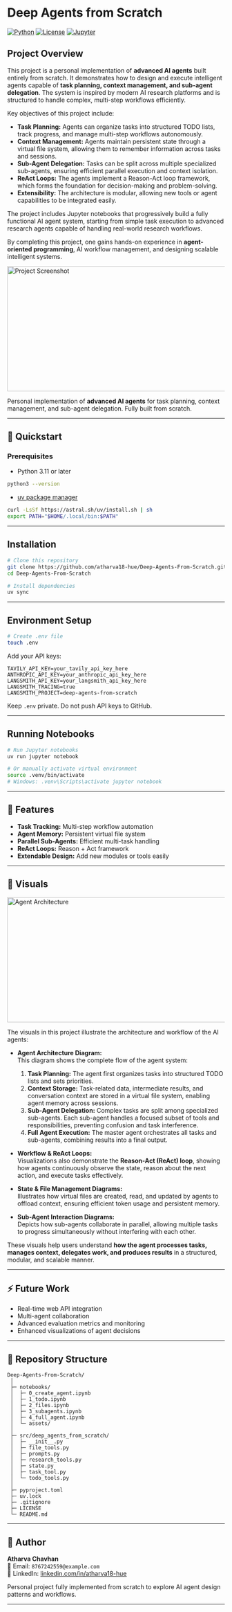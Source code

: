 #  Deep Agents from Scratch

 [![Python](https://img.shields.io/badge/Python-3.11-blue?logo=python&logoColor=white)]()
 [![License](https://img.shields.io/badge/License-MIT-green)]()
 [![Jupyter](https://img.shields.io/badge/Jupyter-Notebook-orange?logo=jupyter&logoColor=white)]()

## **Project Overview**

This project is a personal implementation of **advanced AI agents** built entirely from scratch. It demonstrates how to design and execute intelligent agents capable of **task planning, context management, and sub-agent delegation**. The system is inspired by modern AI research platforms and is structured to handle complex, multi-step workflows efficiently.

Key objectives of this project include:

- **Task Planning:** Agents can organize tasks into structured TODO lists, track progress, and manage multi-step workflows autonomously.
- **Context Management:** Agents maintain persistent state through a virtual file system, allowing them to remember information across tasks and sessions.
- **Sub-Agent Delegation:** Tasks can be split across multiple specialized sub-agents, ensuring efficient parallel execution and context isolation.
- **ReAct Loops:** The agents implement a Reason-Act loop framework, which forms the foundation for decision-making and problem-solving.
- **Extensibility:** The architecture is modular, allowing new tools or agent capabilities to be integrated easily.

The project includes Jupyter notebooks that progressively build a fully functional AI agent system, starting from simple task execution to advanced research agents capable of handling real-world research workflows.

By completing this project, one gains hands-on experience in **agent-oriented programming**, AI workflow management, and designing scalable intelligent systems.

 
 <img width="720" height="289" alt="Project Screenshot" src="https://github.com/user-attachments/assets/90e5a7a3-7e88-4cbe-98f6-5b2581c94036" />

 Personal implementation of **advanced AI agents** for task planning, context management, and sub-agent delegation. Fully built from scratch.

---

 ## **🚀 Quickstart**

 ### **Prerequisites**
 - Python 3.11 or later
 ```bash
 python3 --version
 ```
 - [uv package manager](https://docs.astral.sh/uv/)
 ```bash
 curl -LsSf https://astral.sh/uv/install.sh | sh
 export PATH="$HOME/.local/bin:$PATH"
 ```

---

 ## **Installation**
 ```bash
 # Clone this repository
 git clone https://github.com/atharva18-hue/Deep-Agents-From-Scratch.git
 cd Deep-Agents-From-Scratch
 
 # Install dependencies
 uv sync
 ```

---

 ## **Environment Setup**
 ```bash
 # Create .env file
 touch .env
 ```
 Add your API keys:
 ```env
 TAVILY_API_KEY=your_tavily_api_key_here
 ANTHROPIC_API_KEY=your_anthropic_api_key_here
 LANGSMITH_API_KEY=your_langsmith_api_key_here
 LANGSMITH_TRACING=true
 LANGSMITH_PROJECT=deep-agents-from-scratch
 ```
  Keep `.env` private. Do not push API keys to GitHub.

---

 ## **Running Notebooks**
 ```bash
 # Run Jupyter notebooks
 uv run jupyter notebook
 
 # Or manually activate virtual environment
 source .venv/bin/activate
 # Windows: .venv\Scripts\activate jupyter notebook
```
 
---

 ## **🔧 Features**
 - **Task Tracking:** Multi-step workflow automation  
 - **Agent Memory:** Persistent virtual file system  
 - **Parallel Sub-Agents:** Efficient multi-task handling  
 - **ReAct Loops:** Reason + Act framework  
 - **Extendable Design:** Add new modules or tools easily  

---

 ## **🎨 Visuals**
 <img width="720" height="289" alt="Agent Architecture" src="https://github.com/user-attachments/assets/90e5a7a3-7e88-4cbe-98f6-5b2581c94036" />

The visuals in this project illustrate the architecture and workflow of the AI agents:

- **Agent Architecture Diagram:**  
  This diagram shows the complete flow of the agent system:
  1. **Task Planning:** The agent first organizes tasks into structured TODO lists and sets priorities.
  2. **Context Storage:** Task-related data, intermediate results, and conversation context are stored in a virtual file system, enabling agent memory across sessions.
  3. **Sub-Agent Delegation:** Complex tasks are split among specialized sub-agents. Each sub-agent handles a focused subset of tools and responsibilities, preventing confusion and task interference.
  4. **Full Agent Execution:** The master agent orchestrates all tasks and sub-agents, combining results into a final output.

- **Workflow & ReAct Loops:**  
  Visualizations also demonstrate the **Reason-Act (ReAct) loop**, showing how agents continuously observe the state, reason about the next action, and execute tasks effectively.

- **State & File Management Diagrams:**  
  Illustrates how virtual files are created, read, and updated by agents to offload context, ensuring efficient token usage and persistent memory.

- **Sub-Agent Interaction Diagrams:**  
  Depicts how sub-agents collaborate in parallel, allowing multiple tasks to progress simultaneously without interfering with each other.

These visuals help users understand **how the agent processes tasks, manages context, delegates work, and produces results** in a structured, modular, and scalable manner.

---

 ## **⚡ Future Work**
 - Real-time web API integration  
 - Multi-agent collaboration  
 - Advanced evaluation metrics and monitoring  
 - Enhanced visualizations of agent decisions  

---

 ## **📂 Repository Structure**
```
Deep-Agents-From-Scratch/
 │
 ├─ notebooks/               
 │  ├─ 0_create_agent.ipynb
 │  ├─ 1_todo.ipynb
 │  ├─ 2_files.ipynb
 │  ├─ 3_subagents.ipynb
 │  ├─ 4_full_agent.ipynb
 │  └─ assets/
 │
 ├─ src/deep_agents_from_scratch/  
 │  ├─ __init__.py
 │  ├─ file_tools.py
 │  ├─ prompts.py
 │  ├─ research_tools.py
 │  ├─ state.py
 │  ├─ task_tool.py
 │  └─ todo_tools.py
 │
 ├─ pyproject.toml
 ├─ uv.lock
 ├─ .gitignore
 ├─ LICENSE
 └─ README.md
 ```

---


 ## **📝 Author**
 **Atharva Chavhan**  
 📧 Email: `8767242559@example.com`  
 🔗 LinkedIn: [linkedin.com/in/atharva18-hue](https://www.linkedin.com/in/atharva18-hue)  
 
 Personal project fully implemented from scratch to explore AI agent design patterns and workflows.

 ------
